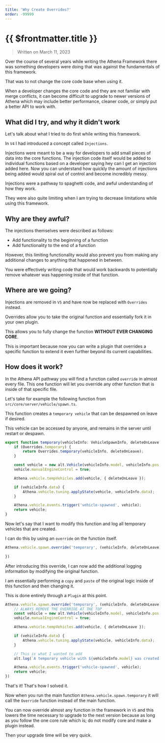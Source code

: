 ```yaml
---
title: 'Why Create Overrides?'
order: -99999
---
```


# {{ $frontmatter.title }}

> Written on March 11, 2023

Over the course of several years while writing the Athena Framework there was something developers were doing that was against the fundamentals of this framework.

That was to not change the core code base when using it.

When a developer changes the core code and they are not familiar with merge conflicts, it can become difficult to upgrade to newer versions of Athena which may include better performance, cleaner code, or simply put a better API to work with.

## What did I try, and why it didn't work

Let's talk about what I tried to do first while writing this framework.

In `V4` I had introduced a concept called `Injections`.

Injections were meant to be a way for developers to add small pieces of data into the core functions. The injection code itself would be added to individual functions based on a developer saying hey can I get an injection added here. Now you can understand how quickly the amount of injections being added would spiral out of control and become incredibly messy.

Injections were a pathway to spaghetti code, and awful understanding of how they work.

They were also quite limiting when I am trying to decrease limitations while using this framework.

## Why are they awful?

The injections themselves were described as follows:

* Add functionality to the beginning of a function
* Add functionality to the end of a function

However, this limiting functionality would also prevent you from making any additional changes to anything that happened in between.

You were effectively writing code that would work backwards to potentially remove whatever was happening inside of that function.

## Where are we going?

Injections are removed in `V5` and have now be replaced with `Overrides` instead.

Overrides allow you to take the original function and essentially fork it in your own plugin.

This allows you to fully change the function **WITHOUT EVER CHANGING CORE**.

This is important because now you can write a plugin that overrides a specific function to extend it even further beyond its current capabilities.

## How does it work?

In the Athena API pathway you will find a function called `override` in almost every file. This one function will let you override any other function that is inside of that specific file.

Let's take for example the following function from `src/core/server/vehicle/spawn.ts`.

This function creates a `temporary vehicle` that can be despawned on leave if desired.

This vehicle can be accessed by anyone, and remains in the server until restart or despawn.

```ts
export function temporary(vehicleInfo: VehicleSpawnInfo, deleteOnLeave = false): alt.Vehicle {
    if (Overrides.temporary) {
        return Overrides.temporary(vehicleInfo, deleteOnLeave);
    }

    const vehicle = new alt.Vehicle(vehicleInfo.model, vehicleInfo.pos, vehicleInfo.rot);
    vehicle.manualEngineControl = true;

    Athena.vehicle.tempVehicles.add(vehicle, { deleteOnLeave });

    if (vehicleInfo.data) {
        Athena.vehicle.tuning.applyState(vehicle, vehicleInfo.data);
    }

    Athena.vehicle.events.trigger('vehicle-spawned', vehicle);
    return vehicle;
}
```

Now let's say that I want to modify this function and log all temporary vehicles that are created.

I can do this by using an `override` on the function itself.

```ts
Athena.vehicle.spawn.override('temporary', (vehicleInfo, deleteOnLeave) => {
    
})
```

After introducing this override, I can now add the additional logging information by modifying the original function.

I am essentially performing a `copy` and `paste` of the original logic inside of this function and then changing it.

This is done entirely through a `Plugin` at this point.

```ts
Athena.vehicle.spawn.override('temporary', (vehicleInfo, deleteOnLeave) => {
    // ALWAYS REMOVE THE OVERRIDE AT THE TOP
    const vehicle = new alt.Vehicle(vehicleInfo.model, vehicleInfo.pos, vehicleInfo.rot);
    vehicle.manualEngineControl = true;

    Athena.vehicle.tempVehicles.add(vehicle, { deleteOnLeave });

    if (vehicleInfo.data) {
        Athena.vehicle.tuning.applyState(vehicle, vehicleInfo.data);
    }

    // This is what I wanted to add
    alt.log(`A temporary vehicle with ${vehicleInfo.model} was created!`);

    Athena.vehicle.events.trigger('vehicle-spawned', vehicle);
    return vehicle;
})
```

That's it! That's how I solved it.

Now when you run the main function `Athena.vehicle.spawn.temporary` it will call the `Override` function instead of the main function.

You can now override almost any function in the framework in `V5` and this lowers the time necessary to upgrade to the next version because as long as you follow the one core rule which is; do not modify core and make a plugin instead.

Then your upgrade time will be very quick.